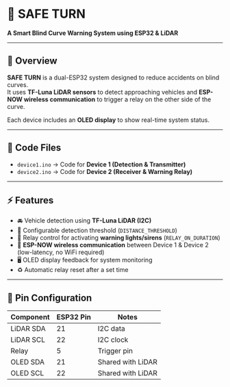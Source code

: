 # 🚦 SAFE TURN

**A Smart Blind Curve Warning System using ESP32 & LiDAR**

---

## 📌 Overview
**SAFE TURN** is a dual-ESP32 system designed to reduce accidents on blind curves.  
It uses **TF-Luna LiDAR sensors** to detect approaching vehicles and **ESP-NOW wireless communication** to trigger a relay on the other side of the curve.  

Each device includes an **OLED display** to show real-time system status.  

---

## 📂 Code Files
- `device1.ino` → Code for **Device 1 (Detection & Transmitter)**
- `device2.ino` → Code for **Device 2 (Receiver & Warning Relay)**

---

## ⚡ Features 
- 🚘 Vehicle detection using **TF-Luna LiDAR (I2C)**
- 📏 Configurable detection threshold (`DISTANCE_THRESHOLD`)
- 🔔 Relay control for activating **warning lights/sirens** (`RELAY_ON_DURATION`)
- 📡 **ESP-NOW wireless communication** between Device 1 & Device 2  
  (low-latency, no WiFi required)
- 🖥️ OLED display feedback for system monitoring
- ♻️ Automatic relay reset after a set time

---

## 🔌 Pin Configuration
| Component | ESP32 Pin | Notes             |
|-----------|-----------|------------------|
| LiDAR SDA | 21        | I2C data          |
| LiDAR SCL | 22        | I2C clock         |
| Relay     | 5         | Trigger pin       |
| OLED SDA  | 21        | Shared with LiDAR |
| OLED SCL  | 22        | Shared with LiDAR |
